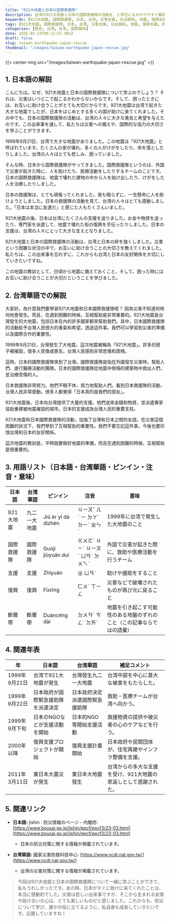```yaml
---
title: "921大地震と日本の国際救援隊"
description: 台湾の921大地震と日本の国際救援隊の活動を、小学生にもわかりやすく解説します。日台の絆を深めた災害支援について学びましょう。
keywords: [921大地震, 国際救援隊, 日本, 台湾, 災害支援, 日台関係, 地震, 復興支援]
tags: [921大地震, 国際救援隊, 日本, 台湾, 災害支援, 日台関係, 地震, 復興支援, 防災]
categories: [歴史, 台湾, 日本, 国際関係]
date: 2025-05-23T00:21:57.901Z
draft: false
slug: taiwan-earthquake-japan-rescue
thumbnail: "/images/taiwan-earthquake-japan-rescue.jpg"
---
```


{{< center-img src="/images/taiwan-earthquake-japan-rescue.jpg" >}}

## 1. 日本語の解説

こんにちは。なぜ、921大地震と日本の国際救援隊について学ぶのでしょう？ それは、災害はいつどこで起こるかわからないからです。そして、困ったときには、お互いに助け合うことがとても大切だからです。921大地震は台湾で起きた大きな地震でしたが、日本をはじめとする多くの国が助けに来てくれました。その中でも、日本の国際救援隊の活動は、台湾の人々に大きな勇気と希望を与えたのです。この出来事を通して、私たちは災害への備えや、国際的な協力の大切さを学ぶことができます。

1999年9月21日、台湾で大きな地震がありました。この地震は「921大地震」と呼ばれています。たくさんの家が壊れ、多くの人がけがをしたり、命を落としたりしました。台湾の人々はとても悲しみ、困っていました。

そんな時、日本から国際救援隊がやってきました。国際救援隊というのは、外国で災害が起きた時に、人を助けたり、医療活動をしたりするチームのことです。日本の国際救援隊は、地震で壊れた建物の中から人を助け出したり、けがをした人を治療したりしました。

日本の救援隊は、とても頑張ってくれました。夜も眠らずに、一生懸命に人を助けようとしました。日本の救援隊の活動を見て、台湾の人々はとても感動しました。「日本は本当に友達だ」と感じた人もたくさんいました。

921大地震の後、日本は台湾にたくさんの支援を送りました。お金や物資を送ったり、専門家を派遣して、地震で壊れた街の復興を手伝ったりしました。日本の支援は、台湾の人々にとって大きな支えとなりました。

921大地震と日本の国際救援隊の活動は、台湾と日本の絆を強くしました。災害という困難な状況の中で、お互いに助け合うことの大切さを教えてくれました。私たちは、この出来事を忘れずに、これからも台湾と日本の友好関係を大切にしていきたいですね。

この地震の教訓として、日頃から地震に備えておくこと、そして、困った時にはお互いに助け合うことが大切だということを学びました。

## 2. 台湾華語での解説

大家好。為什麼我們要學習921大地震和日本國際救援隊呢？ 因為災害不知道何時何地會發生。而且，在遇到困難的時候，互相幫助是非常重要的。921大地震是台灣發生的大地震，包括日本在內的許多國家都來幫助我們。其中，日本國際救援隊的活動給予台灣人民很大的勇氣和希望。透過這件事，我們可以學習到災害的準備以及國際合作的重要性。

1999年9月21日，台灣發生了大地震。這次地震被稱為「921大地震」。許多的房子被摧毀，很多人受傷或喪生。台灣人民感到非常悲傷和困境。

這時，日本的國際救援隊來到了台灣。國際救援隊是指在外國發生災害時，幫助人們、進行醫療活動的團隊。日本的國際救援隊從地震中倒塌的建築物中救出人們，並治療受傷的人。

日本救援隊非常努力。他們不眠不休，努力地幫助人們。看到日本救援隊的活動，台灣人民非常感動。很多人都覺得「日本真的是我們的朋友」。

921大地震後，日本向台灣提供了大量的支援。他們送來金錢和物資，並派遣專家協助重建被地震摧毀的城市。日本的支援成為台灣人民的重要支柱。

921大地震和日本國際救援隊的活動，加強了台灣和日本之間的友誼。在災害這個困難的狀況下，我們學到了互相幫助的重要性。我們不要忘記這件事，今後也要珍惜台灣和日本的友好關係。

這次地震的教訓是，平時就要做好地震的準備，而且在遇到困難的時候，互相幫助是很重要的。

## 3. 用語リスト（日本語・台湾華語・ピンイン・注音・意味）

| 日本語 | 台湾華語 | ピンイン | 注音 | 意味 |
|---|---|---|---|---|
| 921大地震 | 九二一大地震 | Jiǔ èr yī dà dìzhèn | ㄐㄧㄡˇ ㄦˋ ㄧ ㄉㄚˋ ㄉㄧˋ ㄓㄣˋ | 1999年に台湾で発生した大地震のこと |
| 国際救援隊 | 國際救援隊 | Guójì jiùyuán duì | ㄍㄨㄛˊ ㄐㄧˋ ㄐㄧㄡˋ ㄩㄢˊ ㄉㄨㄟˋ | 外国で災害が起きた際に、救助や医療活動を行うチーム |
| 支援 | 支援 | Zhīyuán | ㄓ ㄩㄢˊ | 助けや援助をすること |
| 復興 | 復興 | Fùxīng | ㄈㄨˋ ㄒㄧㄥ | 災害などで破壊されたものが再び元に戻ること |
| 斷層帶 | 斷層帶 | Duàncéng dài | ㄉㄨㄢˋ ㄘㄥˊ ㄉㄞˋ | 地震を引き起こす可能性のある地盤のずれのこと（この記事ならではの語彙）|

## 4. 関連年表

| 年 | 日本語 | 台湾華語 | 補足コメント |
|---|---|---|---|
| 1999年9月21日 | 台湾で921大地震が発生 | 台灣發生九二一大地震 | 台湾中部を中心に甚大な被害をもたらした。 |
| 1999年9月22日 | 日本政府が国際緊急援助隊を派遣決定 | 日本政府決定派遣國際緊急援助隊 | 救助・医療チームが台湾へ向かう。 |
| 1999年9月下旬 | 日本のNGOなどが支援活動を開始 | 日本的NGO等開始支援活動 | 救援物資の提供や被災者の心のケアなどを行う。 |
| 2000年以降 | 復興支援プロジェクトが開始 | 復興支援計畫開始 | 日本政府や民間団体が、住宅再建やインフラ整備を支援。 |
| 2011年3月11日 | 東日本大震災が発生 | 東日本大地震發生 | 台湾からの多大な支援を受け、921大地震の恩返しとして感謝された。 |

## 5. 関連リンク

*   **日本語:** jishin : 防災情報のページ - 内閣府: [https://www.bousai.go.jp/jishin/epcf/epcf3/23-03.html](https://www.bousai.go.jp/jishin/epcf/epcf3/23-03.html)
    *   日本の防災対策に関する情報が掲載されています。

*   **台湾華語:** 國家災害防救科技中心: [https://www.ncdr.nat.gov.tw/](https://www.ncdr.nat.gov.tw/)
    *   台湾の災害対策に関する情報が掲載されています。

> 今回は921大地震と日本の国際救援隊について一緒に学ぶことができて、私もうれしかったです。あの時、日本がすぐに助けに来てくれたことは、本当に感動的でした。災害は悲しい出来事ですが、そこから生まれる友情や助け合いの心は、とても美しいものだと感じました。これからも、防災について学び、誰かの役に立てるように、私自身も成長していきたいです。応援していますね！
